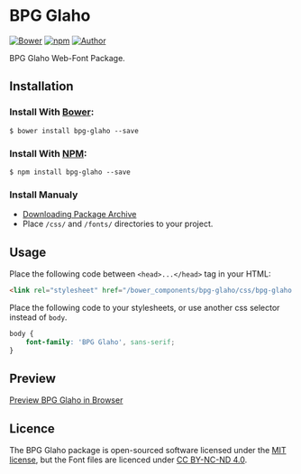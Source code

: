 # BPG Glaho

[![Bower](https://img.shields.io/bower/v/bpg-glaho.svg)](http://bower.io/search/?q=bpg-glaho)
[![npm](https://img.shields.io/npm/v/bpg-glaho.svg)](https://www.npmjs.com/package/bpg-glaho)
[![Author](https://img.shields.io/badge/Font_Author-Besarion_Gugushvili-blue.svg)](https://github.com/web-fonts/bpg-glaho)

BPG Glaho Web-Font Package.

## Installation

### Install With [Bower](http://bower.io):

```
$ bower install bpg-glaho --save
```

### Install With [NPM](https://www.npmjs.com):

```
$ npm install bpg-glaho --save
```

### Install Manualy

* [Downloading Package Archive](https://github.com/web-fonts/bpg-glaho/archive/master.zip)
* Place `/css/` and `/fonts/` directories to your project.

## Usage

Place the following code between `<head>...</head>` tag in your HTML:

```html
<link rel="stylesheet" href="/bower_components/bpg-glaho/css/bpg-glaho.css">
```

Place the following code to your stylesheets, or use another css selector instead of `body`.

```css
body {
    font-family: 'BPG Glaho', sans-serif;
}
```

## Preview

[Preview BPG Glaho in Browser](http://web-fonts.ge/bpg-glaho)

## Licence

The BPG Glaho package is open-sourced software licensed under the [MIT license](http://opensource.org/licenses/MIT), but the Font files are licenced under [CC BY-NC-ND 4.0](http://creativecommons.org/licenses/by-nc-nd/4.0/).